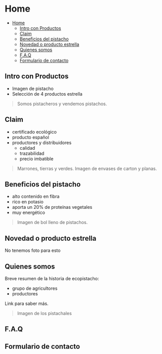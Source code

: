 # Home

- [Home](#home)
  - [Intro con Productos](#intro-con-productos)
  - [Claim](#claim)
  - [Beneficios del pistacho](#beneficios-del-pistacho)
  - [Novedad o producto estrella](#novedad-o-producto-estrella)
  - [Quienes somos](#quienes-somos)
  - [F.A.Q](#faq)
  - [Formulario de contacto](#formulario-de-contacto)

## Intro con Productos

- Imagen de pistacho
- Selección de 4 productos estrella

> Somos pistacheros y vendemos pistachos.

## Claim

- certificado ecológico
- producto español
- productores y distribuidores
  - calidad
  - trazabilidad
  - precio imbatible

> Marrones, tierras y verdes. Imagen de envases de carton y planas.

## Beneficios del pistacho

- alto contenido en fibra
- rico en potasio
- aporta un 20% de proteínas vegetales
- muy energético

> Imagen de bol lleno de pistachos.

## Novedad o producto estrella

No tenemos foto para esto

## Quienes somos

Breve resumen de la historia de ecopistacho:

- grupo de agricultores
- productores

Link para saber más.

> Imagen de los pistachales

## F.A.Q

## Formulario de contacto
